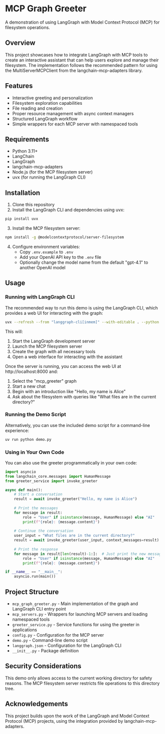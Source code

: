 # MCP Graph Greeter

A demonstration of using LangGraph with Model Context Protocol (MCP) for filesystem operations.

## Overview

This project showcases how to integrate LangGraph with MCP tools to create an interactive assistant that can help users explore and manage their filesystem. The implementation follows the recommended pattern for using the MultiServerMCPClient from the langchain-mcp-adapters library.

## Features

- Interactive greeting and personalization
- Filesystem exploration capabilities
- File reading and creation
- Proper resource management with async context managers
- Structured LangGraph workflow
- Simple wrappers for each MCP server with namespaced tools

## Requirements

- Python 3.11+
- LangChain
- LangGraph
- langchain-mcp-adapters
- Node.js (for the MCP filesystem server)
- uvx (for running the LangGraph CLI)

## Installation

1. Clone this repository
2. Install the LangGraph CLI and dependencies using uvx:

```bash
pip install uvx
```

3. Install the MCP filesystem server:

```bash
npm install -g @modelcontextprotocol/server-filesystem
```

4. Configure environment variables:
   - Copy `.env.example` to `.env`
   - Add your OpenAI API key to the `.env` file
   - Optionally change the model name from the default "gpt-4.1" to another OpenAI model

## Usage

### Running with LangGraph CLI

The recommended way to run this demo is using the LangGraph CLI, which provides a web UI for interacting with the graph:

```bash
uvx --refresh --from "langgraph-cli[inmem]" --with-editable . --python 3.11 langgraph dev --allow-blocking
```

This will:
1. Start the LangGraph development server
2. Launch the MCP filesystem server
3. Create the graph with all necessary tools
4. Open a web interface for interacting with the assistant

Once the server is running, you can access the web UI at http://localhost:8000 and:
1. Select the "mcp_greeter" graph
2. Start a new chat
3. Begin with an introduction like "Hello, my name is Alice"
4. Ask about the filesystem with queries like "What files are in the current directory?"

### Running the Demo Script

Alternatively, you can use the included demo script for a command-line experience:

```bash
uv run python demo.py
```

### Using in Your Own Code

You can also use the greeter programmatically in your own code:

```python
import asyncio
from langchain_core.messages import HumanMessage
from greeter_service import invoke_greeter

async def main():
    # Start a conversation
    result = await invoke_greeter("Hello, my name is Alice")
    
    # Print the messages
    for message in result:
        role = "User" if isinstance(message, HumanMessage) else "AI"
        print(f"{role}: {message.content}")
    
    # Continue the conversation
    user_input = "What files are in the current directory?"
    result = await invoke_greeter(user_input, context_messages=result)
    
    # Print the response
    for message in result[len(result)-1:]:  # Just print the new message
        role = "User" if isinstance(message, HumanMessage) else "AI"
        print(f"{role}: {message.content}")

if __name__ == "__main__":
    asyncio.run(main())
```

## Project Structure

- `mcp_graph_greeter.py` - Main implementation of the graph and LangGraph CLI entry point
- `mcp_servers.py` - Wrappers for launching MCP servers and loading namespaced tools
- `greeter_service.py` - Service functions for using the greeter in applications
- `config.py` - Configuration for the MCP server
- `demo.py` - Command-line demo script
- `langgraph.json` - Configuration for the LangGraph CLI
- `__init__.py` - Package definition

## Security Considerations

This demo only allows access to the current working directory for safety reasons. The MCP filesystem server restricts file operations to this directory tree.

## Acknowledgements

This project builds upon the work of the LangGraph and Model Context Protocol (MCP) projects, using the integration provided by langchain-mcp-adapters.
